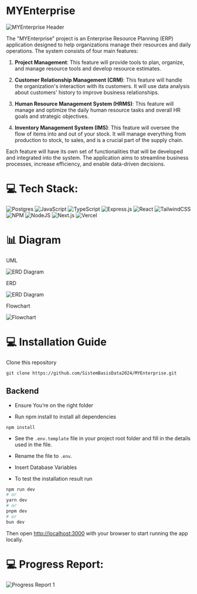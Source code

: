 # MYEnterprise

![MYEnterprise Header](https://raw.githubusercontent.com/SistemBasisData2024/MYEnterprise/main/public/open.png)

The "MYEnterprise" project is an Enterprise Resource Planning (ERP) application designed to help organizations manage their resources and daily operations. The system consists of four main features:

1. **Project Management**: This feature will provide tools to plan, organize, and manage resource tools and develop resource estimates.

2. **Customer Relationship Management (CRM)**: This feature will handle the organization's interaction with its customers. It will use data analysis about customers' history to improve business relationships.

3. **Human Resource Management System (HRMS)**: This feature will manage and optimize the daily human resource tasks and overall HR goals and strategic objectives.

4. **Inventory Management System (IMS)**: This feature will oversee the flow of items into and out of your stock. It will manage everything from production to stock, to sales, and is a crucial part of the supply chain.

Each feature will have its own set of functionalities that will be developed and integrated into the system. The application aims to streamline business processes, increase efficiency, and enable data-driven decisions.

# 💻 Tech Stack:

![Postgres](https://img.shields.io/badge/postgres-%23316192.svg?style=for-the-badge&logo=postgresql&logoColor=white)
![JavaScript](https://img.shields.io/badge/javascript-%23323330.svg?style=for-the-badge&logo=javascript&logoColor=%23F7DF1E)
![TypeScript](https://img.shields.io/badge/typescript-%23007ACC.svg?style=for-the-badge&logo=typescript&logoColor=white)
![Express.js](https://img.shields.io/badge/express.js-%23404d59.svg?style=for-the-badge&logo=express&logoColor=%2361DAFB)
![React](https://img.shields.io/badge/react-%2320232a.svg?style=for-the-badge&logo=react&logoColor=%2361DAFB)
![TailwindCSS](https://img.shields.io/badge/tailwindcss-%2338B2AC.svg?style=for-the-badge&logo=tailwind-css&logoColor=white)
![NPM](https://img.shields.io/badge/NPM-%23000000.svg?style=for-the-badge&logo=npm&logoColor=white)
![NodeJS](https://img.shields.io/badge/node.js-6DA55F?style=for-the-badge&logo=node.js&logoColor=white)
![Next.js](https://img.shields.io/badge/next.js-000000?style=for-the-badge&logo=nextdotjs&logoColor=white)
![Vercel](https://img.shields.io/badge/vercel-%23000000.svg?style=for-the-badge&logo=vercel&logoColor=white)

# :bar_chart: Diagram

UML

![ERD Diagram](https://raw.githubusercontent.com/SistemBasisData2024/MYEnterprise/main/documentation/Unified%20Modelling%20Language.svg)

ERD

![ERD Diagram](https://raw.githubusercontent.com/SistemBasisData2024/MYEnterprise/main/documentation/Entity%20Relationship%20Diagram.svg)

Flowchart

![Flowchart](https://raw.githubusercontent.com/SistemBasisData2024/MYEnterprise/main/documentation/Flowchart.svg)

# :computer: Installation Guide

Clone this repository

```
git clone https://github.com/SistemBasisData2024/MYEnterprise.git
```

## Backend

- Ensure You’re on the right folder

- Run npm install to install all dependencies

```
npm install
```

- See the `.env.template` file in your project root folder and fill in the details used in the file.

- Rename the file to `.env`.

- Insert Database Variables

- To test the installation result run

```bash
npm run dev
# or
yarn dev
# or
pnpm dev
# or
bun dev
```

Then open [http://localhost:3000](http://localhost:3000) with your browser to start running the app locally.

# 💻 Progress Report:

![Progress Report 1](https://raw.githubusercontent.com/SistemBasisData2024/MYEnterprise/main/documentation/ProgressReport1.png)
